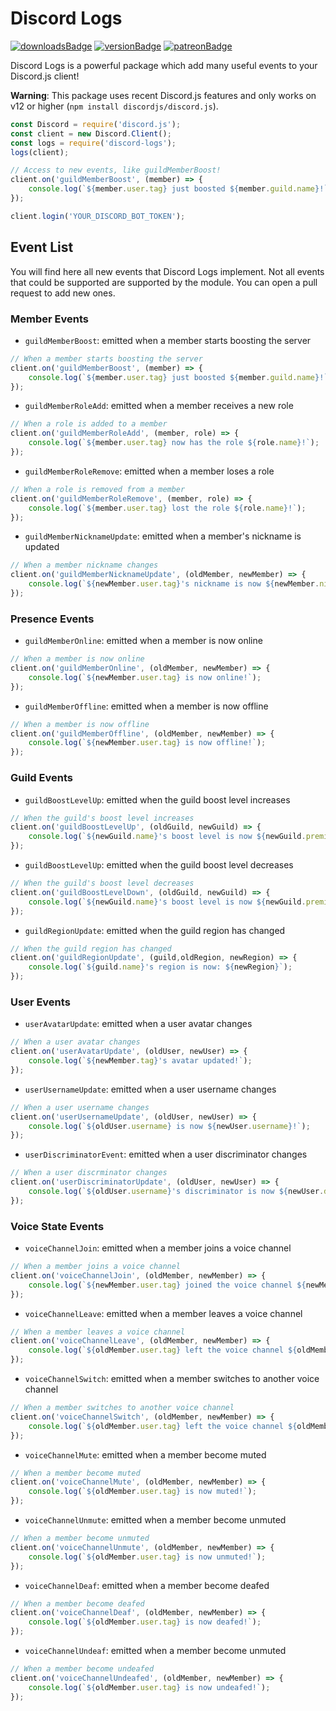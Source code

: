 # Discord Logs

[![downloadsBadge](https://img.shields.io/npm/dt/discord-logs?style=for-the-badge)](https://npmjs.com/discord-logs)
[![versionBadge](https://img.shields.io/npm/v/discord-logs?style=for-the-badge)](https://npmjs.com/discord-logs)
[![patreonBadge](https://img.shields.io/endpoint.svg?url=https%3A%2F%2Fshieldsio-patreon.herokuapp.com%2FAndroz2091%2Fpledges&style=for-the-badge)](https://patreon.com/Androz2091)

Discord Logs is a powerful package which add many useful events to your Discord.js client!

**Warning**: This package uses recent Discord.js features and only works on v12 or higher (`npm install discordjs/discord.js`).

```js
const Discord = require('discord.js');
const client = new Discord.Client();
const logs = require('discord-logs');
logs(client);

// Access to new events, like guildMemberBoost!
client.on('guildMemberBoost', (member) => {
    console.log(`${member.user.tag} just boosted ${member.guild.name}!`);
});

client.login('YOUR_DISCORD_BOT_TOKEN');
```

## Event List

You will find here all new events that Discord Logs implement. Not all events that could be supported are supported by the module. You can open a pull request to add new ones.

### Member Events

* `guildMemberBoost`: emitted when a member starts boosting the server
```js
// When a member starts boosting the server
client.on('guildMemberBoost', (member) => {
    console.log(`${member.user.tag} just boosted ${member.guild.name}!`);
});
```

* `guildMemberRoleAdd`: emitted when a member receives a new role

```js
// When a role is added to a member
client.on('guildMemberRoleAdd', (member, role) => {
    console.log(`${member.user.tag} now has the role ${role.name}!`);
});
```

* `guildMemberRoleRemove`: emitted when a member loses a role

```js
// When a role is removed from a member
client.on('guildMemberRoleRemove', (member, role) => {
    console.log(`${member.user.tag} lost the role ${role.name}!`);
});
```

* `guildMemberNicknameUpdate`: emitted when a member's nickname is updated
```js
// When a member nickname changes
client.on('guildMemberNicknameUpdate', (oldMember, newMember) => {
    console.log(`${newMember.user.tag}'s nickname is now ${newMember.nickname}!`);
});
```

### Presence Events

* `guildMemberOnline`: emitted when a member is now online
  
```js
// When a member is now online
client.on('guildMemberOnline', (oldMember, newMember) => {
    console.log(`${newMember.user.tag} is now online!`);
});
```

* `guildMemberOffline`: emitted when a member is now offline
  
```js
// When a member is now offline
client.on('guildMemberOffline', (oldMember, newMember) => {
    console.log(`${newMember.user.tag} is now offline!`);
});
```

### Guild Events

* `guildBoostLevelUp`: emitted when the guild boost level increases
  
```js
// When the guild's boost level increases
client.on('guildBoostLevelUp', (oldGuild, newGuild) => {
    console.log(`${newGuild.name}'s boost level is now ${newGuild.premiumTier}!`);
});
```

* `guildBoostLevelUp`: emitted when the guild boost level decreases
  
```js
// When the guild's boost level decreases
client.on('guildBoostLevelDown', (oldGuild, newGuild) => {
    console.log(`${newGuild.name}'s boost level is now ${newGuild.premiumTier}!`);
});
```

* `guildRegionUpdate`: emitted when the guild region has changed
  
```js
// When the guild region has changed
client.on('guildRegionUpdate', (guild,oldRegion, newRegion) => {
    console.log(`${guild.name}'s region is now: ${newRegion}`);
});
```

### User Events

* `userAvatarUpdate`: emitted when a user avatar changes
  
```js
// When a user avatar changes
client.on('userAvatarUpdate', (oldUser, newUser) => {
    console.log(`${newMember.tag}'s avatar updated!`);
});
```

* `userUsernameUpdate`: emitted when a user username changes
  
```js
// When a user username changes
client.on('userUsernameUpdate', (oldUser, newUser) => {
    console.log(`${oldUser.username} is now ${newUser.username}!`);
});
```

* `userDiscriminatorEvent`: emitted when a user discriminator changes
```js
// When a user discrminator changes
client.on('userDiscriminatorUpdate', (oldUser, newUser) => {
    console.log(`${oldUser.username}'s discriminator is now ${newUser.discriminator}!`);
});
```

### Voice State Events

* `voiceChannelJoin`: emitted when a member joins a voice channel

```js
// When a member joins a voice channel
client.on('voiceChannelJoin', (oldMember, newMember) => {
    console.log(`${newMember.user.tag} joined the voice channel ${newMember.voice.channel.name}!`);
});
```

* `voiceChannelLeave`: emitted when a member leaves a voice channel

```js
// When a member leaves a voice channel
client.on('voiceChannelLeave', (oldMember, newMember) => {
    console.log(`${oldMember.user.tag} left the voice channel ${oldMember.voice.channel.name}!`);
});
```

* `voiceChannelSwitch`: emitted when a member switches to another voice channel

```js
// When a member switches to another voice channel
client.on('voiceChannelSwitch', (oldMember, newMember) => {
    console.log(`${oldMember.user.tag} left the voice channel ${oldMember.voice.channel.name} and joined ${newMember.voice.channel.name}!`);
});
```

* `voiceChannelMute`: emitted when a member become muted

```js
// When a member become muted
client.on('voiceChannelMute', (oldMember, newMember) => {
    console.log(`${oldMember.user.tag} is now muted!`);
});
```

* `voiceChannelUnmute`: emitted when a member become unmuted

```js
// When a member become unmuted
client.on('voiceChannelUnmute', (oldMember, newMember) => {
    console.log(`${oldMember.user.tag} is now unmuted!`);
});
```

* `voiceChannelDeaf`: emitted when a member become deafed

```js
// When a member become deafed
client.on('voiceChannelDeaf', (oldMember, newMember) => {
    console.log(`${oldMember.user.tag} is now deafed!`);
});
```

* `voiceChannelUndeaf`: emitted when a member become unmuted

```js
// When a member become undeafed
client.on('voiceChannelUndeafed', (oldMember, newMember) => {
    console.log(`${oldMember.user.tag} is now undeafed!`);
});
```
